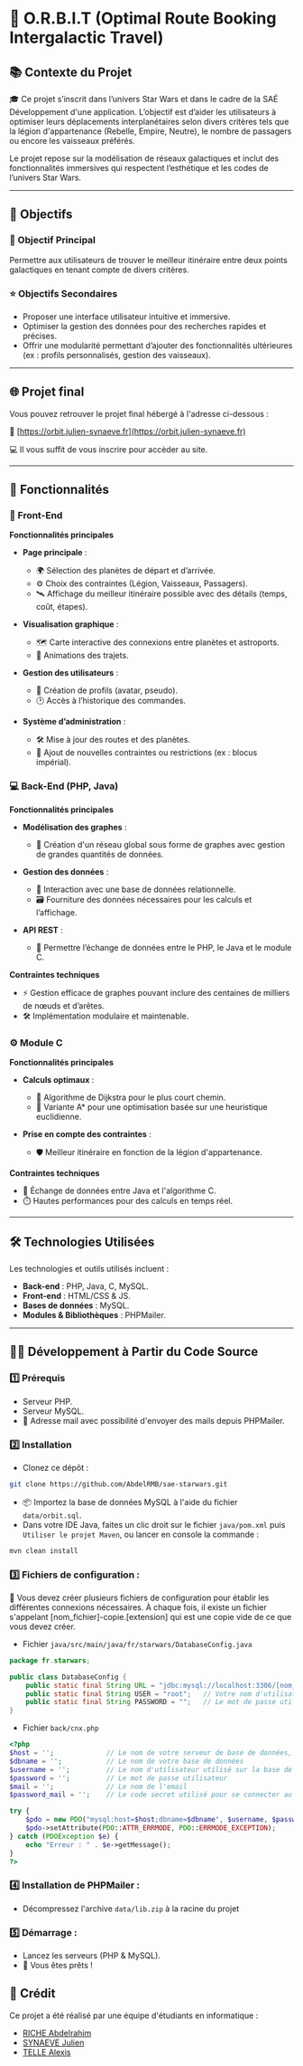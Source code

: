 # 🌌 O.R.B.I.T (Optimal Route Booking Intergalactic Travel)

## 📚 Contexte du Projet

🎓 Ce projet s’inscrit dans l’univers Star Wars et dans le cadre de la SAÉ Développement d'une application. L’objectif est d’aider les utilisateurs à optimiser leurs déplacements interplanétaires selon divers critères tels que la légion d'appartenance (Rebelle, Empire, Neutre), le nombre de passagers ou encore les vaisseaux préférés.

Le projet repose sur la modélisation de réseaux galactiques et inclut des fonctionnalités immersives qui respectent l’esthétique et les codes de l’univers Star Wars.

---

## 🚀 Objectifs

### 🎯 Objectif Principal

Permettre aux utilisateurs de trouver le meilleur itinéraire entre deux points galactiques en tenant compte de divers critères.

### ⭐ Objectifs Secondaires

- Proposer une interface utilisateur intuitive et immersive.
- Optimiser la gestion des données pour des recherches rapides et précises.
- Offrir une modularité permettant d’ajouter des fonctionnalités ultérieures (ex : profils personnalisés, gestion des vaisseaux).

---

## 🌐 Projet final

Vous pouvez retrouver le projet final hébergé à l'adresse ci-dessous :

🔗 [https://orbit.julien-synaeve.fr](https://orbit.julien-synaeve.fr)

💻 Il vous suffit de vous inscrire pour accèder au site.

---

## 🔧 Fonctionnalités

### 🎨 Front-End

**Fonctionnalités principales**

- **Page principale** :
  - 🌍 Sélection des planètes de départ et d’arrivée.
  - ⚙️ Choix des contraintes (Légion, Vaisseaux, Passagers).
  - 🛰️ Affichage du meilleur itinéraire possible avec des détails (temps, coût, étapes).

- **Visualisation graphique** :
  - 🗺️ Carte interactive des connexions entre planètes et astroports.
  - 🎥 Animations des trajets.

- **Gestion des utilisateurs** :
  - 👤 Création de profils (avatar, pseudo).
  - 🕑 Accès à l’historique des commandes.

- **Système d’administration** :
  - 🛠️ Mise à jour des routes et des planètes.
  - 🚧 Ajout de nouvelles contraintes ou restrictions (ex : blocus impérial).

### 💻 Back-End (PHP, Java)

**Fonctionnalités principales**

- **Modélisation des graphes** :
  - 🔗 Création d'un réseau global sous forme de graphes avec gestion de grandes quantités de données.

- **Gestion des données** :
  - 📂 Interaction avec une base de données relationnelle.
  - 🗃️ Fourniture des données nécessaires pour les calculs et l’affichage.

- **API REST** :
  - 🔄 Permettre l’échange de données entre le PHP, le Java et le module C.

**Contraintes techniques**

- ⚡ Gestion efficace de graphes pouvant inclure des centaines de milliers de nœuds et d’arêtes.
- 🛠️ Implémentation modulaire et maintenable.

### ⚙️ Module C

**Fonctionnalités principales**

- **Calculs optimaux** :
  - 📍 Algorithme de Dijkstra pour le plus court chemin.
  - 🧠 Variante A* pour une optimisation basée sur une heuristique euclidienne.

- **Prise en compte des contraintes** :
  - 🛡️ Meilleur itinéraire en fonction de la légion d'appartenance.

**Contraintes techniques**

- 📡 Échange de données entre Java et l'algorithme C.
- ⏱️ Hautes performances pour des calculs en temps réel.

---

## 🛠️ Technologies Utilisées

Les technologies et outils utilisés incluent :
- **Back-end** : PHP, Java, C, MySQL.
- **Front-end** : HTML/CSS & JS.
- **Bases de données** : MySQL.
- **Modules & Bibliothèques** : PHPMailer.

---

## 🧑‍💻 Développement à Partir du Code Source

### 1️⃣ **Prérequis**
- Serveur PHP.
- Serveur MySQL.
- 📧 Adresse mail avec possibilité d'envoyer des mails depuis PHPMailer.

### 2️⃣ **Installation**
- Clonez ce dépôt : 
```bash
git clone https://github.com/AbdelRMB/sae-starwars.git
```
- 📦 Importez la base de données MySQL à l'aide du fichier `data/orbit.sql`.
- Dans votre IDE Java, faites un clic droit sur le fichier `java/pom.xml` puis `Utiliser le projet Maven`, ou lancer en console la commande :

```bash
mvn clean install
```


### 3️⃣ **Fichiers de configuration** :

📄 Vous devez créer plusieurs fichiers de configuration pour établir les différentes connexions nécessaires. À chaque fois, il existe un fichier s'appelant [nom_fichier]-copie.[extension] qui est une copie vide de ce que vous devez créer.
    
- Fichier `java/src/main/java/fr/starwars/DatabaseConfig.java`
```java
package fr.starwars;

public class DatabaseConfig {
    public static final String URL = "jdbc:mysql://localhost:3306/[nom_base_données]"; // Le nom de votre base de données, vous pouvez aussi remplacer localhost par l'url d'un serveur MySQL externe
    public static final String USER = "root";   // Votre nom d'utilisateur
    public static final String PASSWORD = "";   // Le mot de passe utilisateur, si besoin
}
```

- Fichier `back/cnx.php`
```php
<?php
$host = '';             // Le nom de votre serveur de base de données, localhost ou URL externe
$dbname = '';           // Le nom de votre base de données
$username = '';         // Le nom d'utilisateur utilisé sur la base de données
$password = '';         // Le mot de passe utilisateur
$mail = '';             // Le nom de l'email
$password_mail = '';    // Le code secret utilisé pour se connecter au mail

try {
    $pdo = new PDO("mysql:host=$host;dbname=$dbname", $username, $password);
    $pdo->setAttribute(PDO::ATTR_ERRMODE, PDO::ERRMODE_EXCEPTION);
} catch (PDOException $e) {
    echo "Erreur : " . $e->getMessage();
}
?>
```

### 4️⃣ **Installation de PHPMailer** :
- Décompressez l'archive `data/lib.zip` à la racine du projet

### 5️⃣ **Démarrage** :
   - Lancez les serveurs (PHP & MySQL).
   - 🎉 Vous êtes prêts !

## 🙌 Crédit

Ce projet a été réalisé par une équipe d'étudiants en informatique :
- [RICHE Abdelrahim](https://www.linkedin.com/in/abdelrahim-riche-504a88256/)
- [SYNAEVE Julien](https://www.linkedin.com/in/julien-synaeve)
- [TELLE Alexis](https://www.linkedin.com/in/alexis-telle)
